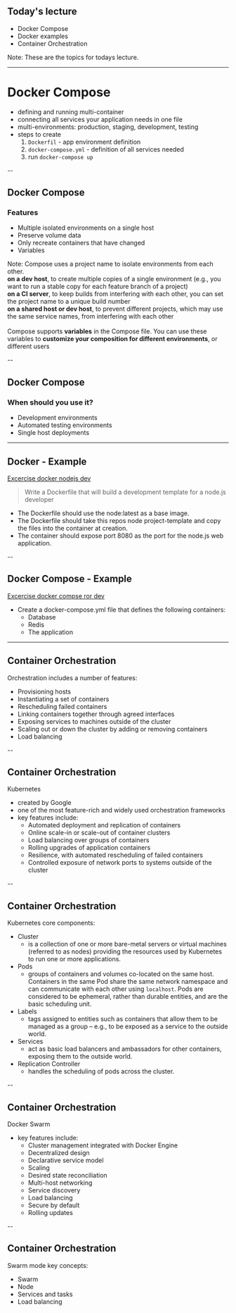 <!-- Start -->
## Today's lecture

* Docker Compose
* Docker examples
* Container Orchestration

Note:
These are the topics for todays lecture.


---
# Docker Compose
* defining and running multi-container
* connecting all services your application needs in one file
* multi-environments: production, staging, development, testing
* steps to create
  1. `Dockerfil` - app environment definition
  2. `docker-compose.yml` - definition of all services needed
  3. run `docker-compose up`


--
## Docker Compose
### Features
* Multiple isolated environments on a single host
* Preserve volume data
* Only recreate containers that have changed
* Variables

Note:
Compose uses a project name to isolate environments from each other. <br />
  **on a dev host**, to create multiple copies of a single environment (e.g., you want to run a stable copy for each feature branch of a project)<br />
  **on a CI server**, to keep builds from interfering with each other, you can set the project name to a unique build number<br />
  **on a shared host or dev host**, to prevent different projects, which may use the same service names, from interfering with each other<br />
<br />
Compose supports **variables** in the Compose file. You can use these variables to **customize your composition for different environments**, or different users  


--
## Docker Compose
### When should you use it?
* Development environments
* Automated testing environments
* Single host deployments


---
## Docker - Example
[Excercise docker nodejs dev](https://github.com/1dv032/exercise-docker-compose-ror-dev)
> Write a Dockerfile that will build a development template for a node.js developer

* The Dockerfile should use the node:latest as a base image.
* The Dockerfile should take this repos node project-template and copy the files into the container at creation.
* The container should expose port 8080 as the port for the node.js web application.


--
## Docker Compose - Example
[Excercise docker compse ror dev](https://github.com/1dv032/exercise-docker-compose-ror-dev)

* Create a docker-compose.yml file that defines the following containers:
  - Database
  - Redis
  - The application


---
## Container Orchestration
Orchestration includes a number of features:
* Provisioning hosts
* Instantiating a set of containers
* Rescheduling failed containers
* Linking containers together through agreed interfaces
* Exposing services to machines outside of the cluster
* Scaling out or down the cluster by adding or removing containers
* Load balancing


--
## Container Orchestration
Kubernetes
* created by Google 
* one of the most feature-rich and widely used orchestration frameworks
* key features include:
  - Automated deployment and replication of containers
  - Online scale-in or scale-out of container clusters
  - Load balancing over groups of containers
  - Rolling upgrades of application containers
  - Resilience, with automated rescheduling of failed containers
  - Controlled exposure of network ports to systems outside of the cluster 


--
## Container Orchestration
Kubernetes core components:

* Cluster 
  - is a collection of one or more bare-metal servers or virtual machines (referred to as nodes) providing the resources used by Kubernetes to run one or more applications.
* Pods 
  - groups of containers and volumes co-located on the same host. Containers in the same Pod share the same network namespace and can communicate with each other using `localhost`. Pods are considered to be ephemeral, rather than durable entities, and are the basic scheduling unit.
* Labels 
  - tags assigned to entities such as containers that allow them to be managed as a group – e.g., to be exposed as a service to the outside world.
* Services
  - act as basic load balancers and ambassadors for other containers, exposing them to the outside world.
* Replication Controller 
  - handles the scheduling of pods across the cluster.


--
## Container Orchestration
Docker Swarm
* key features include:
  - Cluster management integrated with Docker Engine
  - Decentralized design
  - Declarative service model
  - Scaling
  - Desired state reconciliation
  - Multi-host networking
  - Service discovery
  - Load balancing
  - Secure by default
  - Rolling updates


--
## Container Orchestration
Swarm mode key concepts:
* Swarm
* Node
* Services and tasks
* Load balancing